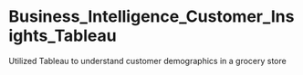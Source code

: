 # Business_Intelligence_Customer_Insights_Tableau
Utilized Tableau to understand customer demographics in a grocery store 
